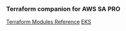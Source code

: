 ### Terraform companion for AWS SA PRO

[Terraform Modules Reference](https://github.com/terraform-aws-modules)
[EKS](https://github.com/terraform-aws-modules/terraform-aws-eks)